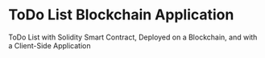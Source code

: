 # ToDo List Blockchain Application
 ToDo List with Solidity Smart Contract, Deployed on a Blockchain, and with a Client-Side Application
